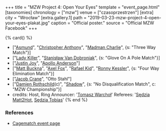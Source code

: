 +++
title = "MZW Project 4: Open Your Eyes"
template = "event_page.html"
[taxonomies]
chronology = ["mzw"]
venue = ["czasoprzestrzen"]
[extra]
city = "Wrocław"
[extra.gallery.1]
path = "2019-03-23-mzw-project-4-open-your-eyes-plakat.jpg"
caption = "Official poster."
source = "Official MZW Facebook"
+++

{% card() %}
- ["[Asmund](@/w/asmund.md)", "[Christopher Anthony](@/w/christopher-anthony.md)",
  "[Madman Charlie](@/w/madman-charlie.md)", {s: "Three Way Match"}]
- ["[Lady Killer](@/w/boro.md)", "[Stanisław Van Dobroniak](@/w/stanislaw-van-dobroniak.md)",
  {s: "Glove On A Pole Match"}]
- ["[Justin Joy](@/w/justin-joy.md)", "[Apollo Anderson](@/w/apollo-anderson.md)"]
- ["[Matt Buckna](@/w/matt-buckna.md)", "[Axel Fox](@/w/axel-fox.md)", "[Rafael Kid](@/w/rafael-kid.md)",
  "[Ronny Kessler](@/w/ronny-kessler.md)", {s: "Four Way Elimination Match"}]
- ["[Jacob Crane](@/w/jacob-crane.md)", "Otto Stahl"]
- ["[Damien Rothschild](@/w/damien-rothschild.md)(c)", "[Shadow](@/w/shadow.md)",
  {s: "No Disqualification Match", c: "MZW Championship"}]
- credits:
    Host, Ring Announcer: '[Tomasz Warchoł](@/w/tomasz-warchol.md)'
    Referees: '[Sędzia Matt2Hot](@/w/sedzia-matt2hot.md), [Sędzia Tobias](@/w/sedzia-tobias.md)'
{% end %}

### References
* [Cagematch event page](https://www.cagematch.net/?id=1&nr=322463)
